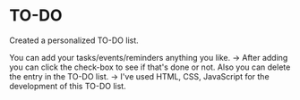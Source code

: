 # TO-DO

Created a personalized TO-DO list.

You can add your tasks/events/reminders anything you like.
-> After adding you can click the check-box to see if that's done or not. Also you can delete the entry in the TO-DO list.
-> I've used HTML, CSS, JavaScript for the development of this TO-DO list.
